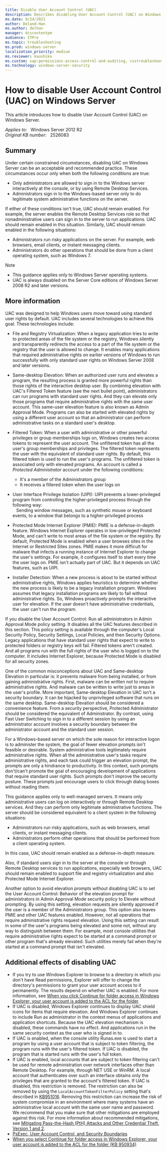 ```yaml
---
title: Disable User Account Control (UAC)
description: Describes disabling User Account Control (UAC) on Windows Server can be an acceptable and recommended practice in certain constrained circumstances.
ms.date: 9/24/2021
author: Deland-Han
ms.author: delhan
manager: dcscontentpm
audience: ITPro
ms.topic: troubleshooting
ms.prod: windows-server
localization_priority: medium
ms.reviewer: kaushika
ms.custom: sap:permissions-access-control-and-auditing, csstroubleshoot
ms.technology: windows-server-security
---
```

# How to disable User Account Control (UAC) on Windows Server

This article introduces how to disable User Account Control (UAC) on Windows Server.

_Applies to:_ &nbsp; Windows Server 2012 R2  
_Original KB number:_ &nbsp; 2526083

## Summary

Under certain constrained circumstances, disabling UAC on Windows Server can be an acceptable and recommended practice. These circumstances occur only when both the following conditions are true:

- Only administrators are allowed to sign in to the Windows server interactively at the console, or by using Remote Desktop Services.
- Administrators sign in to the Windows-based server only to do legitimate system administrative functions on the server.

If either of these conditions isn't true, UAC should remain enabled. For example, the server enables the Remote Desktop Services role so that nonadministrative users can sign in to the server to run applications. UAC should remain enabled in this situation. Similarly, UAC should remain enabled in the following situations:

- Administrators run risky applications on the server. For example, web browsers, email clients, or instant messaging clients.
- Administrators do other operations that should be done from a client operating system, such as Windows 7.

> [!NOTE]
>
> - This guidance applies only to Windows Server operating systems.
> - UAC is always disabled on the Server Core editions of Windows Server 2008 R2 and later versions.

## More information

UAC was designed to help Windows users move toward using standard user rights by default. UAC includes several technologies to achieve this goal. These technologies include:

- File and Registry Virtualization: When a legacy application tries to write to protected areas of the file system or the registry, Windows silently and transparently redirects the access to a part of the file system or the registry that the user is allowed to change. It enables many applications that required administrative rights on earlier versions of Windows to run successfully with only standard user rights on Windows Server 2008 and later versions.
- Same-desktop Elevation: When an authorized user runs and elevates a program, the resulting process is granted more powerful rights than those rights of the interactive desktop user. By combining elevation with UAC's Filtered Token feature (see the next bullet point), administrators can run programs with standard user rights. And they can elevate only those programs that require administrative rights with the same user account. This same-user elevation feature is also known as Admin Approval Mode. Programs can also be started with elevated rights by using a different user account so that an administrator can perform administrative tasks on a standard user's desktop.
- Filtered Token: When a user with administrative or other powerful privileges or group memberships logs on, Windows creates two access tokens to represent the user account. The unfiltered token has all the user's group memberships and privileges. The filtered token represents the user with the equivalent of standard user rights. By default, this filtered token is used to run the user's programs. The unfiltered token is associated only with elevated programs. An account is called a *Protected Administrator* account under the following conditions:

  - It's a member of the Administrators group
  - It receives a filtered token when the user logs on
  
- User Interface Privilege Isolation (UIPI): UIPI prevents a lower-privileged program from controlling the higher-privileged process through the following way:  
  &nbsp;&nbsp;&nbsp;Sending window messages, such as synthetic mouse or keyboard events, to a window that belongs to a higher-privileged process
- Protected Mode Internet Explorer (PMIE): PMIE is a defense-in-depth feature. Windows Internet Explorer operates in low-privileged Protected Mode,  and can't write to most areas of the file system or the registry. By default, Protected Mode is enabled when a user browses sites in the Internet or Restricted Sites zones. PMIE makes it more difficult for malware that infects a running instance of Internet Explorer to change the user's settings. For example, it configures itself to start every time the user logs on. PMIE isn't actually part of UAC. But it depends on UAC features, such as UIPI.
- Installer Detection: When a new process is about to be started without administrative rights, Windows applies heuristics to determine whether the new process is likely to be a legacy installation program. Windows assumes that legacy installation programs are likely to fail without administrative rights. So, Windows proactively prompts the interactive user for elevation. If the user doesn't have administrative credentials, the user can't run the program.

If you disable the User Account Control: Run all administrators in Admin Approval Mode policy setting. It disables all the UAC features described in this section. This policy setting is available through the computer's Local Security Policy, Security Settings, Local Policies, and then Security Options. Legacy applications that have standard user rights that expect to write to protected folders or registry keys will fail. Filtered tokens aren't created. And all programs run with the full rights of the user who is logged on to the computer. It includes Internet Explorer, because Protected Mode is disabled for all security zones.

One of the common misconceptions about UAC and Same-desktop Elevation in particular is: it prevents malware from being installed, or from gaining administrative rights. First, malware can be written not to require administrative rights. And malware can be written to write just to areas in the user's profile. More important, Same-desktop Elevation in UAC isn't a security boundary. It can be hijacked by unprivileged software that runs on the same desktop. Same-desktop Elevation should be considered a convenience feature. From a security perspective, Protected Administrator should be considered the equivalent of Administrator. By contrast, using Fast User Switching to sign in to a different session by using an administrator account involves a security boundary between the administrator account and the standard user session.

For a Windows-based server on which the sole reason for interactive logon is to administer the system, the goal of fewer elevation prompts isn't feasible or desirable. System administrative tools legitimately require administrative rights. When all the administrative user's tasks require administrative rights, and each task could trigger an elevation prompt, the prompts are only a hindrance to productivity. In this context, such prompts don't/can't promote the goal of encouraging development of applications that require standard user rights. Such prompts don't improve the security posture. These prompts just encourage users to click through dialog boxes without reading them.

This guidance applies only to well-managed servers. It means only administrative users can log on interactively or through Remote Desktop services. And they can perform only legitimate administrative functions. The server should be considered equivalent to a client system in the following situations:

- Administrators run risky applications, such as web browsers, email clients, or instant messaging clients.
- Administrators perform other operations that should be performed from a client operating system.

In this case, UAC should remain enabled as a defense-in-depth measure.

Also, if standard users sign in to the server at the console or through Remote Desktop services to run applications, especially web browsers, UAC should remain enabled to support file and registry virtualization and also Protected Mode Internet Explorer.

Another option to avoid elevation prompts without disabling UAC is to set the User Account Control: Behavior of the elevation prompt for administrators in Admin Approval Mode security policy to Elevate without prompting. By using this setting, elevation requests are silently approved if the user is a member of the Administrators group. This option also leaves PMIE and other UAC features enabled. However, not all operations that require administrative rights request elevation. Using this setting can result in some of the user's programs being elevated and some not, without any way to distinguish between them. For example, most console utilities that require administrative rights expect to be started at a command prompt or other program that's already elevated. Such utilities merely fail when they're started at a command prompt that isn't elevated.

## Additional effects of disabling UAC

- If you try to use Windows Explorer to browse to a directory in which you don't have Read permissions, Explorer will offer to change the directory's permissions to grant your user account access to it permanently. The results depend on whether UAC is enabled. For more information, see [When you click Continue for folder access in Windows Explorer, your user account is added to the ACL for the folder](https://support.microsoft.com/help/950934).
- If UAC is disabled, Windows Explorer continues to display UAC shield icons for items that require elevation. And Windows Explorer continues to include Run as administrator in the context menus of applications and application shortcuts. Because the UAC elevation mechanism is disabled, these commands have no effect. And applications run in the same security context as the user who is signed in to.
- If UAC is enabled, when the console utility Runas.exe is used to start a program by using a user account that is subject to token filtering, the program runs with the user's filtered token. If UAC is disabled, the program that is started runs with the user's full token.
- If UAC is enabled, local accounts that are subject to token filtering can't be used for remote administration over network interfaces other than Remote Desktop. For example, through NET USE or WinRM. A local account that authenticates over such an interface obtains only the privileges that are granted to the account's filtered token. If UAC is disabled, this restriction is removed. The restriction can also be removed by using the `LocalAccountTokenFilterPolicy` setting that's described in [KB951016](https://support.microsoft.com/help/951016). Removing this restriction can increase the risk of system compromise in an environment where many systems have an administrative local account with the same user name and password. We recommend that you make sure that other mitigations are employed against this risk. For more information about recommended mitigations, see [Mitigating Pass-the-Hash (PtH) Attacks and Other Credential Theft, Version 1 and 2](https://www.microsoft.com/download/details.aspx?id=36036).
- [PsExec, User Account Control, and Security Boundaries](https://techcommunity.microsoft.com/t5/windows-blog-archive/psexec-user-account-control-and-security-boundaries/ba-p/723551)
- [When you select Continue for folder access in Windows Explorer, your user account is added to the ACL for the folder (KB 950934)](https://support.microsoft.com/help/950934)
